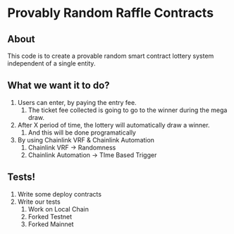 # Provably Random Raffle Contracts

## About

This code is to create a provable random smart contract lottery system independent of a single entity.

## What we want it to do?

1. Users can enter, by paying the entry fee.
    1. The ticket fee collected is going to go to the winner during the mega draw.
2. After X period of time, the lottery will automatically draw a winner.
    1. And this will be done programatically
3. By using Chainlink VRF & Chainlink Automation
    1. Chainlink VRF -> Randomness
    2. Chainlink Automation -> TIme Based Trigger


## Tests!

1. Write some deploy contracts
2. Write our tests
    1. Work on Local Chain
    2. Forked Testnet
    3. Forked Mainnet